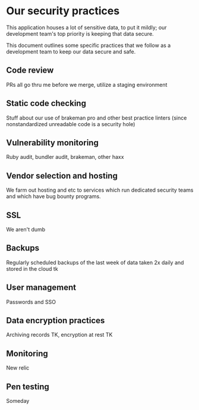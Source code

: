 # Our security practices

This application houses a lot of sensitive data, to put it mildly; our development team's top priority is keeping that data secure.

This document outlines some specific practices that we follow as a development team to keep our data secure and safe.


## Code review

PRs all go thru me before we merge, utilize a staging environment


## Static code checking

Stuff about our use of brakeman pro and other best practice linters (since nonstandardized unreadable code is a security hole)


## Vulnerability monitoring

Ruby audit, bundler audit, brakeman, other haxx


## Vendor selection and hosting

We farm out hosting and etc to services which run dedicated security teams and which have bug bounty programs.


## SSL

We aren't dumb


## Backups

Regularly scheduled backups of the last week of data taken 2x daily and stored in the cloud tk


## User management

Passwords and SSO


## Data encryption practices

Archiving records TK, encryption at rest TK


## Monitoring

New relic


## Pen testing

Someday